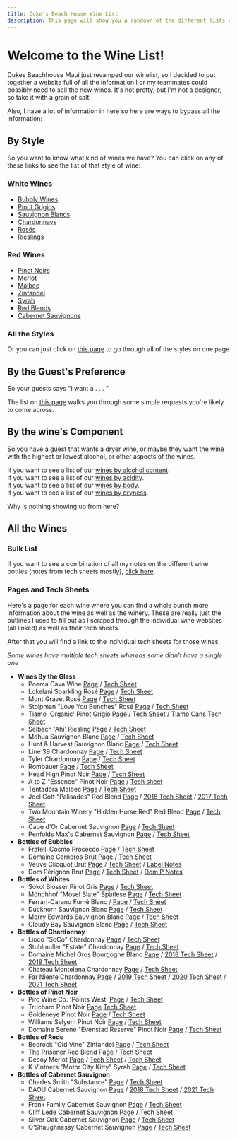 ```yaml
---
title: Duke's Beach House Wine List
description: This page will show you a rundown of the different lists available.  
---
```


# Welcome to the Wine List!

Dukes Beachhouse Maui just revamped our winelist, so I decided to put together a website full of all the information I or my teammates could possibly need to sell the new wines. It's not pretty, but I'm not a designer, so take it with a grain of salt.

Also, I have a lot of information in here so here are ways to bypass all the information:

## By Style
So you want to know what kind of wines we have? You can click on any of these links to see the list of that style of wine:
### White Wines
 - [Bubbly Wines](_style_pages/Bubbly.md)  
 - [Pinot Grigios](_style_pages/Pinot_Grigio.md)  
 - [Sauvignon Blancs](_style_pages/Sauvignon_Blancs.md)  
 - [Chardonnays](_style_pages/Chardonnays.md)  
 - [Rosés](_style_pages/Rose.md)  
 - [Rieslings](_style_pages/Riesling.md)  

### Red Wines
 - [Pinot Noirs](_style_pages/Pinot_Noir.md)  
 - [Merlot](_style_pages/Merlot.md)  
 - [Malbec](_style_pages/Malbec.md)  
 - [Zinfandel](_style_pages/Zinfandel.md)  
 - [Syrah](_style_pages/Syrah.md)  
 - [Red Blends](_style_pages/Red_Blends.md)  
 - [Cabernet Sauvignons](_style_pages/Cabernet_Sauvignon.md)  

### All the Styles
Or you can just click on [this page](_list_pages/Dukes_Wines_By_Style.md) to go through all of the styles on one page

## By the Guest's Preference
So your guests says "I want a . . . " 

The list on [this page](_list_pages/Wines_By_Guest.md) walks you through some simple requests you're likely to come across.

## By the wine's Component
So you have a guest that wants a dryer wine, or maybe they want the wine with the highest or lowest alcohol, or other aspects of the wines.  

If you want to see a list of our [wines by alcohol content](_list_pages/Dukes_Wines_by_Alcohol.md).  
If you want to see a list of our [wines by acidity](_list_pages/Dukes_Wines_By_Acidity.md).  
If you want to see a list of our [wines by body](_list_pages/Dukes_Wines_By_Body.md).  
If you want to see a list of our [wines by dryness](_list_pages/Dukes_Wines_by_Dryness.md).  

Why is nothing showing up from here?
## All the Wines

### Bulk List
If you want to see a combination of all my notes on the different wine bottles (notes from tech sheets mostly), [click here](_list_pages/Dukes_Wine_List.md).

### Pages and Tech Sheets
Here's a page for each wine where you can find a whole bunch more information about the wine as well as the winery. These are really just the outlines I used to fill out as I scraped through the individual wine websites (all linked) as well as their tech sheets.

After that you will find a link to the individual tech sheets for those wines.  

*Some wines have multiple tech sheets whereas some didn't have a single one*
- **Wines By the Glass**
  - Poema Cava Wine [Page](_wine_pages/Poema.md) / [Tech Sheet](wine_pdfs/Poema_Brut.pdf)
  - Lokelani Sparkling Rosé  [Page](_wine_pages/Lokelani.md) / [Tech Sheet](wine_pdfs/Lokelani_Rose.pdf)
  - Mont Gravet Rosé  [Page](_wine_pages/Mont_Gravet.md) / [Tech Sheet](wine_pdfs/Mont_Gravet_Rose.pdf)
  - Stolpman "Love You Bunches" Rosé  [Page](_wine_pages/Stolpman.md) / [Tech Sheet](wine_pdfs/2020_Stoilpman_Love_You_Bunches.pdf)
  - Tiamo 'Organic' Pinot Grigio  [Page](_wine_pages/Tiamo.md) / [Tech Sheet](wine_pdfs/Tiamo_PG.pdf) / [Tiamo Cans Tech Sheet](wine_pdfs/Tiamo_PG_Can.pdf)
  - Selbach 'Ahi' Riesling [Page](_wine_pages/Selbach.md) / [Tech Sheet](wine_pdfs/Selbach_Riesling.pdf)
  - Mohua Sauvignon Blanc [Page](_wine_pages/Mohua.md) / [Tech Sheet](asseets/Mohua_SB.pdf)
  - Hunt & Harvest Sauvignon Blanc [Page](_wine_pages/Hunt_And_Harvest.md) / [Tech Sheet](wine_pdfs/Hunt_And_Harvest_SB.pdf)
  - Line 39 Chardonnay [Page](_wine_pages/Line_39_Chard.md) / [Tech Sheet](wine_pdfs/Line_39_Chard.pdf)
  - Tyler Chardonnay [Page](_wine_pages/Tyler.md) / [Tech Sheet](wine_pdfs/Tyler_Chardonnay.pdf)
  - Rombauer [Page](_wine_pages/Rombauer.md) / [Tech Sheet](wine_pdfs/Rombauer_Carneros_Chard.pdf)
  - Head High Pinot Noir [Page](_wine_pages/Head_High.md) / [Tech Sheet](wine_pdfs/Head_High_PN.pdf)
  - A to Z "Essence" Pinot Noir [Page](_wine_pages/AtoZ.md) / [Tech sheet](wine_pdfs/A_to_Z_Essence_PN.pdf)
  - Tentadora Malbec [Page](_wine_pages/Tentadora.md) / [Tech Sheet](wine_pdfs/Tentadora_Malbec.pdf)
  - Joel Gott "Palisades" Red Blend [Page](_wine_pages/Joel_Gott.md) / [2018 Tech Sheet](wine_pdfs/Joel_Gott_2018.pdf) / [2017 Tech Sheet](wine_pdfs/Joel_Gott_2018.pdf)
  - Two Mountain Winery "Hidden Horse Red" Red Blend [Page](_wine_pages/Two_Mountain.md) / [Tech Sheet](wine_pdfs/Hidden_Horse_Red.pdf)
  - Cape d'Or Cabernet Sauvignon [Page](_wine_pages/Cape_DOr.md) / [Tech Sheet](wine_pdfs/Cape_Dor_Cab.pdf)
  - Penfolds Max's Cabernet Sauvignon [Page](_wine_pages/Penfolds.md) / [Tech Sheet](wine_pdfs/Penfolds_Maxs_Cab.pdf)
- **Bottles of Bubbles**
  - Fratelli Cosmo Prosecco [Page](_wine_pages/Fratelli_Cosmo.md) / [Tech Sheet](wine_pdfs/Fratelli_Prosecco.pdf)
  - Domaine Carneros Brut [Page](_wine_pages/Domaine_Carneros.md) / [Tech Sheet](wine_pdfs/Domaine_Carneros_Brut.pdf)
  - Veuve Clicquot Brut [Page](_wine_pages/Veuve_Clicquot.md) / [Tech Sheet](wine_pdfs/Veuve_Clicquot.pdf) / [Label Notes](wine_pdfs/Veuve_Clicquot_Brut.pdf)
  - Dom Pérignon Brut [Page](_wine_pages/Dom_P.md) / [Tech Sheet](wine_pdfs/Dom_Perignon.pdf) / [Dom P Notes](wine_pdfs/Dom_P_Notes.pdf)
- **Bottles of Whites**
  - Sokol Blosser Pinot Gris [Page](_wine_pages/Sokol_Blosser.md) / [Tech Sheet](wine_pdfs/Sokol_Blosser_PG.pdf)
  - Mönchhof "Mosel Slate" Spätlese [Page](_wine_pages/Moncchof.md) / [Tech Sheet](wine_pdfs/Monchhof_Mosel_Riesling.pdf)
  - Ferrari-Carano Fumé Blanc / [Page](_wine_pages/Ferrari_Carano.md) / [Tech Sheet](wine_pdfs/Ferrai_Carano_FumeBlanc.pdf)
  - Duckhorn Sauvignon Blanc [Page](_wine_pages/Duckhorn.md) / [Tech Sheet](wine_pdfs/Duckhorn_SB.pdf)
  - Merry Edwards Sauvignon Blanc [Page](_wine_pages/Merry_Edwards.md) / [Tech Sheet](wine_pdfs/Merry_Edwards_SB.pdf)
  - Cloudy Bay Sauvignon Blanc [Page](_wine_pages/Cloudy_Bay.md) / [Tech Sheet](wine_pdfs/Cloudy_Bay_SB.pdf)
- **Bottles of Chardonnay**
  - Lioco "SoCo" Chardonnay [Page](_wine_pages/Lioco.md) / [Tech Sheet](wine_pdfs/LIOCO.pdf)
  - Stuhlmuller "Estate" Chardonnay [Page](_wine_pages/Stuhlmuller.md) / [Tech Sheet](wine_pdfs/Stuhlmuller_Estate_Chard.pdf)
  - Domaine Michel Gros Bourgogne Blanc [Page](_wine_pages/Domaine_Michel.md) / [2018 Tech Sheet](wine_pdfs/Domaine_Michel_2018.pdf) / [2019 Tech Sheet](wine_pdfs/Domaine_Michel_2019.pdf)
  - Chateau Montelena Chardonnay [Page](_wine_pages/Chateau_Montelena.md) / [Tech Sheet](wine_pdfs/Chateau_Montelena_Chard.pdf)
  - Far Niente Chardonnay [Page](_wine_pages/Far_Niente.md) / [2019 Tech Sheet](wine_pdfs/Far_Niente_2019.pdf) / [2020 Tech Sheet](wine_pdfs/Far_Niente_2020.pdf) / [2021 Tech Sheet](wine_pdfs/Far_Niente_2021.pdf)
- **Bottles of Pinot Noir**
  - Piro Wine Co. 'Points West' [Page](_wine_pages/Piro_Points_West.md) / [Tech Sheet](wine_pdfs/Points_West.pdf)
  - Truchard Pinot Noir [Page](_wine_pages/Truchard.md) [Tech Sheet](wine_pdfs/Truchard.pdf)
  - Goldeneye Pinot Noir [Page](_wine_pages/Goldeneye.md) / [Tech Sheet](wine_pdfs/Goldeneye.pdf)
  - Williams Selyem Pinot Noir [Page](_wine_pages/Williams_Selyem.md) / [Tech Sheet](wine_pdfs/Williams_Selyem.pdf)
  - Domaine Serene "Evenstad Reserve" Pinot Noir [Page](_wine_pages/Domaine_Serene_Evenstad.md) / [Tech Sheet](wine_pdfs/Domaine_Serene.pdf)
- **Bottles of Reds**
  - Bedrock "Old Vine" Zinfandel [Page](_wine_pages/Bedrock.md) / [Tech Sheet](wine_pdfs/Bedrock.pdf)
  - The Prisoner Red Blend [Page](_wine_pages/The_Prisoner.md) / [Tech Sheet](wine_pdfs/The_Prisoner.pdf)
  - Decoy Merlot [Page](_wine_pages/Decoy.md) / [Tech Sheet](wine_pdfs/Decoy.pdf) / [Tech Sheet](wine_pdfs/Decoy_2019.pdf)
  - K Vintners "Motor City Kitty" Syrah [Page](_wine_pages/K_Vintners.md) / [Tech Sheet](wine_pdfs/K_Vintners.pdf)
- **Bottles of Cabernet Sauvignon**
  - Charles Smith "Substance" [Page](_wine_pages/Charles_Smith_Substance.md) / [Tech Sheet](wine_pdfs/Charles_Smith.pdf)
  - DAOU Cabernet Sauvignon [Page](_wine_pages/DAOU.md) / [2018 Tech Sheet](wine_pdfs/DAOU_2018.pdf) / [2021 Tech Sheet](wine_pdfs/DAOU_2021.pdf)
  - Frank Family Cabernet Sauvignon [Page](_wine_pages/Frank_Family.md) / [Tech Sheet](wine_pdfs/Frank_Family.pdf)
  - Cliff Lede Cabernet Sauvignon [Page](_wine_pages/Cliff_Lede.md) / [Tech Sheet](wine_pdfs/Cliff_Lede.pdf)
  - Silver Oak Cabernet Sauvignon [Page](_wine_pages/Silver_Oak.md) / [Tech Sheet](wine_pdfs/Silver_Oak.pdf)
  - O'Shaughnessy Cabernet Sauvignon [Page](_wine_pages/O_Shaughnessy.md) / [Tech Sheet](wine_pdfs/O'Shaughnessy.pdf)

